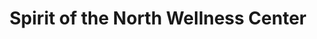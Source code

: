 ---
title: "Spirit of the North Wellness Center"
url: /copper-harbor/spirit-of-the-north-wellness-center/
shop: massage
---
